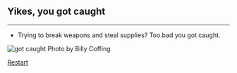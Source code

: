 ## Yikes, you got caught

---

* Trying to break weapons and steal supplies? Too bad you got caught.

![got caught](http://danoday.com/blog/wp-content/uploads/2009/09/Stealing.gif)
Photo by Billy Coffing

[Restart](../home.md)